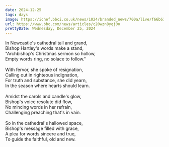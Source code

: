 ```yaml
---
date: 2024-12-25
tags: days
image: https://ichef.bbci.co.uk/news/1024/branded_news/700a/live/f66b6170-c2e0-11ef-b5a4-61ec374991cc.jpg
url: https://www.bbc.com/news/articles/c20wzn8yqj0o
prettyDate: Wednesday, December 25, 2024
---
```

In Newcastle's cathedral tall and grand,<br>Bishop Hartley's words make a stand,<br>"Archbishop's Christmas sermon so hollow,<br>Empty words ring, no solace to follow."<br><br>With fervor, she spoke of resignation,<br>Calling out in righteous indignation,<br>For truth and substance, she did yearn,<br>In the season where hearts should learn.<br><br>Amidst the carols and candle's glow,<br>Bishop's voice resolute did flow,<br>No mincing words in her refrain,<br>Challenging preaching that's in vain.<br><br>So in the cathedral's hallowed space,<br>Bishop's message filled with grace,<br>A plea for words sincere and true,<br>To guide the faithful, old and new.